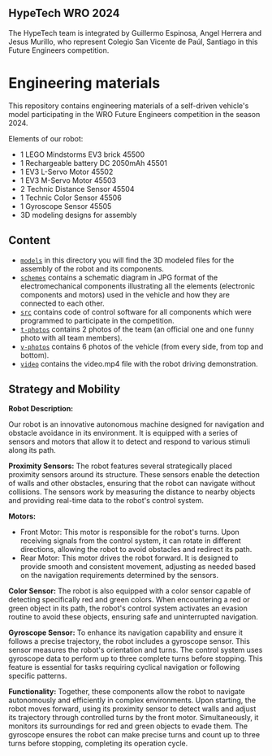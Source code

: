 ## HypeTech WRO 2024
The HypeTech team is integrated by Guillermo Espinosa, Angel Herrera and Jesus Murillo, who represent Colegio San Vicente de Paúl, Santiago in this Future Engineers competition.

Engineering materials
====

This repository contains engineering materials of a self-driven vehicle's model participating in the WRO Future Engineers competition in the season 2024.

Elements of our robot:
* 1 LEGO Mindstorms EV3 brick 45500
* 1 Rechargeable battery DC 2050mAh 45501
* 1 EV3 L-Servo Motor 45502
* 1 EV3 M-Servo Motor 45503
* 2 Technic Distance Sensor 45504
* 1 Technic Color Sensor 45506
* 1 Gyroscope Sensor 45505
* 3D modeling designs for assembly

## Content

* [`models`](s) in this directory you will find the 3D modeled files for the assembly of the robot and its components.
* [`schemes`](https://github.com/csvprobotica/HypeTech/tree/main/schemes) contains a schematic diagram in JPG format of the electromechanical components illustrating all the elements (electronic components and motors) used in the vehicle and how they are connected to each other.
* [`src`](https://github.com/csvprobotica/HypeTech/tree/main/src) contains code of control software for all components which were programmed to participate in the competition.
* [`t-photos`](https://github.com/csvprobotica/HypeTech/tree/main/t-photos) contains 2 photos of the team (an official one and one funny photo with all team members).
* [`v-photos`](https://github.com/csvprobotica/HypeTech/tree/main/v-photos) contains 6 photos of the vehicle (from every side, from top and bottom).
* [`video`](https://github.com/csvprobotica/HypeTech/tree/main/video) contains the video.mp4 file with the robot driving demonstration.

## Strategy and Mobility

**Robot Description:**

Our robot is an innovative autonomous machine designed for navigation and obstacle avoidance in its environment. It is equipped with a series of sensors and motors that allow it to detect and respond to various stimuli along its path.

**Proximity Sensors:**
The robot features several strategically placed proximity sensors around its structure. These sensors enable the detection of walls and other obstacles, ensuring that the robot can navigate without collisions. The sensors work by measuring the distance to nearby objects and providing real-time data to the robot's control system.

**Motors:**
* Front Motor: This motor is responsible for the robot's turns. Upon receiving signals from the control system, it can rotate in different directions, allowing the robot to avoid obstacles and redirect its path.
* Rear Motor: This motor drives the robot forward. It is designed to provide smooth and consistent movement, adjusting as needed based on the navigation requirements determined by the sensors.

**Color Sensor:**
The robot is also equipped with a color sensor capable of detecting specifically red and green colors. When encountering a red or green object in its path, the robot's control system activates an evasion routine to avoid these objects, ensuring safe and uninterrupted navigation.

**Gyroscope Sensor:**
To enhance its navigation capability and ensure it follows a precise trajectory, the robot includes a gyroscope sensor. This sensor measures the robot's orientation and turns. The control system uses gyroscope data to perform up to three complete turns before stopping. This feature is essential for tasks requiring cyclical navigation or following specific patterns.

**Functionality:**
Together, these components allow the robot to navigate autonomously and efficiently in complex environments. Upon starting, the robot moves forward, using its proximity sensor to detect walls and adjust its trajectory through controlled turns by the front motor. Simultaneously, it monitors its surroundings for red and green objects to evade them. The gyroscope ensures the robot can make precise turns and count up to three turns before stopping, completing its operation cycle.


